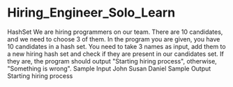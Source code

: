 # Hiring_Engineer_Solo_Learn
HashSet   We are hiring programmers on our team. There are 10 candidates, and we need to choose 3 of them. In the program you are given, you have 10 candidates in a hash set. You need to take 3 names as input, add them to a new hiring hash set and check if they are present in our candidates set. If they are, the program should output "Starting hiring process", otherwise, "Something is wrong".  Sample Input John Susan Daniel  Sample Output Starting hiring process
